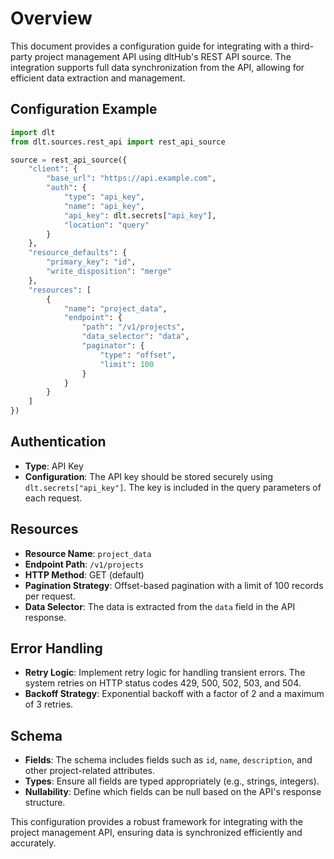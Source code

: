 # Overview

This document provides a configuration guide for integrating with a third-party project management API using dltHub's REST API source. The integration supports full data synchronization from the API, allowing for efficient data extraction and management.

## Configuration Example

```python
import dlt
from dlt.sources.rest_api import rest_api_source

source = rest_api_source({
    "client": {
        "base_url": "https://api.example.com",
        "auth": {
            "type": "api_key",
            "name": "api_key",
            "api_key": dlt.secrets["api_key"],
            "location": "query"
        }
    },
    "resource_defaults": {
        "primary_key": "id",
        "write_disposition": "merge"
    },
    "resources": [
        {
            "name": "project_data",
            "endpoint": {
                "path": "/v1/projects",
                "data_selector": "data",
                "paginator": {
                    "type": "offset",
                    "limit": 100
                }
            }
        }
    ]
})
```

## Authentication

- **Type**: API Key
- **Configuration**: The API key should be stored securely using `dlt.secrets["api_key"]`. The key is included in the query parameters of each request.

## Resources

- **Resource Name**: `project_data`
- **Endpoint Path**: `/v1/projects`
- **HTTP Method**: GET (default)
- **Pagination Strategy**: Offset-based pagination with a limit of 100 records per request.
- **Data Selector**: The data is extracted from the `data` field in the API response.

## Error Handling

- **Retry Logic**: Implement retry logic for handling transient errors. The system retries on HTTP status codes 429, 500, 502, 503, and 504.
- **Backoff Strategy**: Exponential backoff with a factor of 2 and a maximum of 3 retries.

## Schema

- **Fields**: The schema includes fields such as `id`, `name`, `description`, and other project-related attributes.
- **Types**: Ensure all fields are typed appropriately (e.g., strings, integers).
- **Nullability**: Define which fields can be null based on the API's response structure.

This configuration provides a robust framework for integrating with the project management API, ensuring data is synchronized efficiently and accurately.